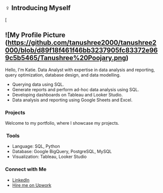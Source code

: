 ## ‍♀️ Introducing Myself
[
## ![My Profile Picture (https://github.com/tanushree2000/tanushree2000/blob/d89f18f461f46bb3237905fc83372e969c5b5465/Tanushree%20Poojary.png)

Hello, I'm Katie. Data Analyst with expertise in data analysis and reporting, query optimization, database design, and data modelling.

- Querying data using SQL.
- Generate reports and perform ad-hoc data analysis using SQL.
- Developing dashboards on Tableau and Looker Studio.
- Data analysis and reporting using Google Sheets and Excel.

### Projects

Welcome to my portfolio, where I showcase my projects.

### ️ Tools

- Language: SQL, Python
- Database: Google BigQuery, PostgreSQL, MySQL
- Visualization: Tableau, Looker Studio

### Connect with Me

- [LinkedIn](https://www.linkedin.com/in/katiehuangx/)
- [Hire me on Upwork](upwork_profile_url)
